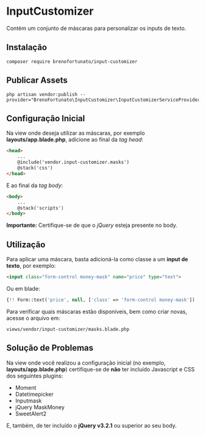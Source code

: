 # InputCustomizer
Contém um conjunto de máscaras para personalizar os inputs de texto.

## Instalação
```
composer require brenofortunato/input-customizer
```

## Publicar Assets
```
php artisan vendor:publish --provider="BrenoFortunato\InputCustomizer\InputCustomizerServiceProvider"
```

## Configuração Inicial
Na view onde deseja utilizar as máscaras, por exemplo **layouts/app.blade.php**, adicione ao final da *tag head*:
```html
<head>
    ...
    @include('vendor.input-customizer.masks')
    @stack('css')
</head>
```

E ao final da *tag body*:
```html
<body>
    ...
    @stack('scripts')
</body>
```

**Importante:** Certifique-se de que o *jQuery* esteja presente no body.

## Utilização
Para aplicar uma máscara, basta adicioná-la como classe a um **input de texto**, por exemplo:
```html
<input class="form-control money-mask" name="price" type="text">
```

Ou em blade:
```php
{!! Form::text('price', null, ['class' => 'form-control money-mask']) !!}
```

Para verificar quais máscaras estão disponíveis, bem como criar novas, acesse o arquivo em:
```
views/vendor/input-customizer/masks.blade.php
```

## Solução de Problemas
Na view onde você realizou a configuração inicial (no exemplo, **layouts/app.blade.php**) certifique-se de **não** ter incluído Javascript e CSS dos seguintes plugins:
- Moment
- Datetimepicker
- Inputmask
- jQuery MaskMoney
- SweetAlert2

E, também, de ter incluído o **jQuery v3.2.1** ou superior ao seu body.